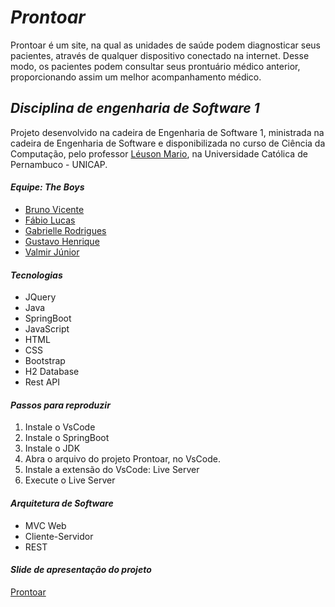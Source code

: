 # *Prontoar* # 

Prontoar é um site, na qual as unidades de saúde podem diagnosticar seus pacientes, através de qualquer dispositivo conectado na internet. Desse modo, os pacientes podem consultar seus prontuário médico anterior, proporcionando assim um melhor acompanhamento médico. 

## *Disciplina de engenharia de Software 1* ##

Projeto desenvolvido na cadeira de Engenharia de Software 1, ministrada na cadeira de Engenharia de Software e disponibilizada no curso de Ciência da Computação, pelo professor [Léuson Mario](https://github.com/leusonmario), na Universidade Católica de Pernambuco - UNICAP.

#### *Equipe: The Boys* ####
- [Bruno Vicente](https://github.com/ferreirabrunno)
- [Fábio Lucas](https://github.com/fabio-lucs)
- [Gabrielle Rodrigues](https://github.com/gabrielle-1)
- [Gustavo Henrique](https://github.com/GustavoH42)
- [Valmir Júnior](https://github.com/Valmir-unicap)

#### *Tecnologias* ####
- JQuery
- Java
- SpringBoot
- JavaScript
- HTML
- CSS
- Bootstrap
- H2 Database
- Rest API

#### *Passos para reproduzir* ####
1. Instale o VsCode
2. Instale o SpringBoot
3. Instale o JDK
4. Abra o arquivo do projeto Prontoar, no VsCode.
5. Instale a extensão do VsCode: Live Server
6. Execute o Live Server

#### *Arquitetura de Software* ####
- MVC Web
- Cliente-Servidor
- REST

#### *Slide de apresentação do projeto* ####
[Prontoar](https://www.canva.com/design/DAFTDier4m0/8qhjVJFz7p4DGyqHxJsWRQ/view?utm_content=DAFTDier4m0&utm_campaign=designshare&utm_medium=link2&utm_source=sharebutton)
